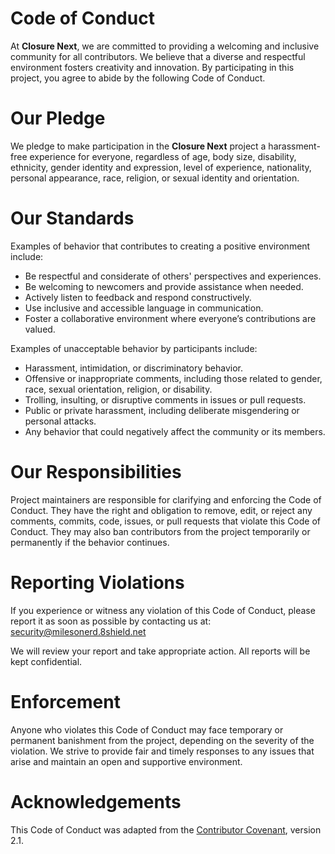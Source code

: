 # Code of Conduct

At **Closure Next**, we are committed to providing a welcoming and inclusive community for all contributors. We believe that a diverse and respectful environment fosters creativity and innovation. By participating in this project, you agree to abide by the following Code of Conduct.

# Our Pledge

We pledge to make participation in the **Closure Next** project a harassment-free experience for everyone, regardless of age, body size, disability, ethnicity, gender identity and expression, level of experience, nationality, personal appearance, race, religion, or sexual identity and orientation.

# Our Standards

Examples of behavior that contributes to creating a positive environment include:

- Be respectful and considerate of others' perspectives and experiences.
- Be welcoming to newcomers and provide assistance when needed.
- Actively listen to feedback and respond constructively.
- Use inclusive and accessible language in communication.
- Foster a collaborative environment where everyone’s contributions are valued.

Examples of unacceptable behavior by participants include:

- Harassment, intimidation, or discriminatory behavior.
- Offensive or inappropriate comments, including those related to gender, race, sexual orientation, religion, or disability.
- Trolling, insulting, or disruptive comments in issues or pull requests.
- Public or private harassment, including deliberate misgendering or personal attacks.
- Any behavior that could negatively affect the community or its members.

# Our Responsibilities

Project maintainers are responsible for clarifying and enforcing the Code of Conduct. They have the right and obligation to remove, edit, or reject any comments, commits, code, issues, or pull requests that violate this Code of Conduct. They may also ban contributors from the project temporarily or permanently if the behavior continues.

# Reporting Violations

If you experience or witness any violation of this Code of Conduct, please report it as soon as possible by contacting us at:
security@milesonerd.8shield.net

We will review your report and take appropriate action. All reports will be kept confidential.

# Enforcement

Anyone who violates this Code of Conduct may face temporary or permanent banishment from the project, depending on the severity of the violation. We strive to provide fair and timely responses to any issues that arise and maintain an open and supportive environment.

# Acknowledgements

This Code of Conduct was adapted from the [Contributor Covenant](https://www.contributor-covenant.org/), version 2.1.

